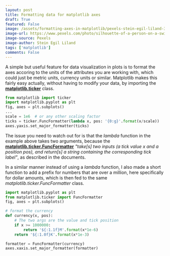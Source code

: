 ```yaml
---
layout: post
title: Formatting data for matplotlib axes
draft: True
featured: False
image: /assets/formatting-axes-in-matplotlib/pexels-stein-egil-liland-3855630.jpg
image-url: https://www.pexels.com/photo/silhouette-of-a-person-on-a-swing-3293148/
image-source: Pexels
image-author: Stein Egil Liland
tags: ['matplotlib']
comments: False
---
```


A simple but useful feature for data visualization in plots is to format the axes accoring to the units of the attributes you are working with, which could just be metric units, currency units or similar. Matplotlib makes this fairly easy actually, without having to modify your data, by importing the [**matplotlib.ticker**](https://matplotlib.org/stable/api/ticker_api.html?highlight=ticker#) class. 

```python
from matplotlib import ticker
import matplotlib.pyplot as plt
fig, axes = plt.subplots()
...
scale = 1e6  # or any other scaling factor
ticks = ticker.FuncFormatter(lambda x, pos: '{0:g}'.format(x/scale))
axes.yaxis.set_major_formatter(ticks)
```

The issue you need to watch out for is that the _lambda_ function in the example above takes two arguments, because the [**matplotlib.ticker.FuncFormatter**](https://matplotlib.org/stable/api/ticker_api.html?highlight=ticker#matplotlib.ticker.FuncFormatter) _"take[s] two inputs (a tick value x and a position pos), and return[s] a string containing the corresponding tick label"_, as described in the documents.

In a similar manner instead of using a _lambda_ function, I also made a short function to add a prefix for numbers that are over a million, here specifically for dollar amounts, which is then fed to the same _matplotlib.ticker.FuncFormatter_ class. 

```python
import matplotlib.pyplot as plt
from matplotlib.ticker import FuncFormatter
fig, axes = plt.subplots()

# format the currency
def currency(x, pos):
    # The two args are the value and tick position
    if x >= 1000000:
        return '${:1.1f}M'.format(x*1e-6)
    return '${:1.0f}K'.format(x*1e-3)

formatter = FuncFormatter(currency)
axes.xaxis.set_major_formatter(formatter)
```

<!-- # Figure or image without caption
![Plot](/assets/...)

# Figure or image with caption
{% include image.html
    src="/assets/..."
    alt="Image title"
    caption="Image caption"
%} -->
